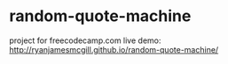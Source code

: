 # random-quote-machine
project for freecodecamp.com
live demo: <a href="http://ryanjamesmcgill.github.io/random-quote-machine/" target="_blank">http://ryanjamesmcgill.github.io/random-quote-machine/</a>
